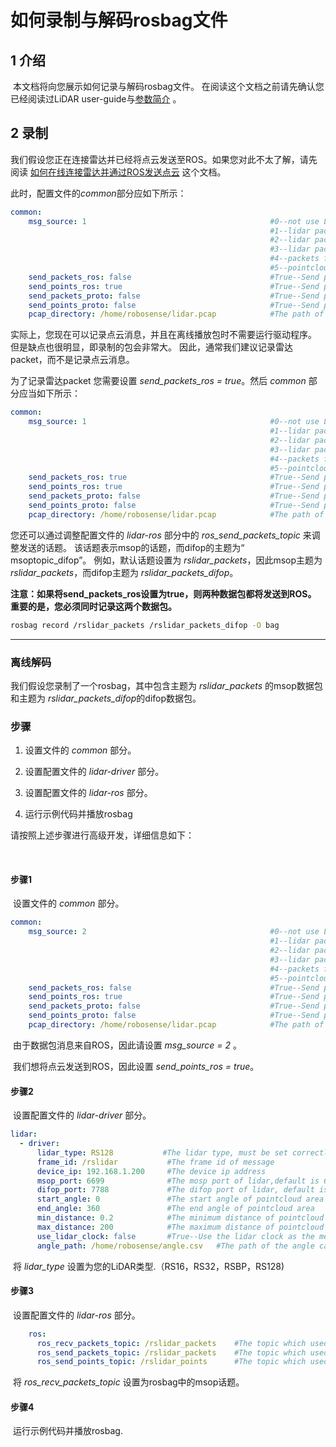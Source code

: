 # 如何录制与解码rosbag文件



## 1 介绍

​	本文档将向您展示如何记录与解码rosbag文件。 在阅读这个文档之前请先确认您已经阅读过LiDAR user-guide与[参数简介](doc/intro/parameter_intro.md) 。



## 2 录制

我们假设您正在连接雷达并已经将点云发送至ROS。如果您对此不太了解，请先阅读 [如何在线连接雷达并通过ROS发送点云](doc/howto/how_to_online_send_pointcloud_ros.md) 这个文档。

此时，配置文件的*common*部分应如下所示：

```yaml
common:
    msg_source: 1                                         #0--not use Lidar
                                                          #1--lidar packet message come from online lidar
                                                          #2--lidar packet message come from ROS
                                                          #3--lidar packet message come from Pcap bag
                                                          #4--packets from Protobuf-UDP
                                                          #5--pointcloud from Protobuf-UDP
    send_packets_ros: false                               #True--Send packet through ROS(Used to record packet)
    send_points_ros: true                                 #True--Send pointcloud through ROS
    send_packets_proto: false                             #True--Send packets through Protobuf-UDP
    send_points_proto: false                              #True--Send pointcloud through Protobuf-UDP
    pcap_directory: /home/robosense/lidar.pcap            #The path of pcap file
```

实际上，您现在可以记录点云消息，并且在离线播放包时不需要运行驱动程序。 但是缺点也很明显，即录制的包会非常大。 因此，通常我们建议记录雷达packet，而不是记录点云消息。

为了记录雷达packet 您需要设置 *send_packets_ros = true*。然后 *common* 部分应当如下所示： 

```yaml
common:
    msg_source: 1                                         #0--not use Lidar
                                                          #1--lidar packet message come from online lidar
                                                          #2--lidar packet message come from ROS
                                                          #3--lidar packet message come from Pcap bag
                                                          #4--packets from Protobuf-UDP
                                                          #5--pointcloud from Protobuf-UDP
    send_packets_ros: true                                #True--Send packet through ROS(Used to record packet)
    send_points_ros: true                                 #True--Send pointcloud through ROS
    send_packets_proto: false                             #True--Send packets through Protobuf-UDP
    send_points_proto: false                              #True--Send pointcloud through Protobuf-UDP
    pcap_directory: /home/robosense/lidar.pcap            #The path of pcap file
```

您还可以通过调整配置文件的 *lidar-ros* 部分中的 *ros_send_packets_topic* 来调整发送的话题。 该话题表示msop的话题，而difop的主题为“ msoptopic_difop”。 例如，默认话题设置为 *rslidar_packets*，因此msop主题为 *rslidar_packets*，而difop主题为 *rslidar_packets_difop*。

**注意：如果将send_packets_ros设置为true，则两种数据包都将发送到ROS。 重要的是，您必须同时记录这两个数据包。**

```sh
rosbag record /rslidar_packets /rslidar_packets_difop -O bag
```





---

### 离线解码

我们假设您录制了一个rosbag，其中包含主题为 *rslidar_packets* 的msop数据包和主题为 *rslidar_packets_difop*的difop数据包。



### 步骤

1. 设置文件的 *common* 部分。

2. 设置配置文件的 *lidar-driver* 部分。

3. 设置配置文件的 *lidar-ros* 部分。

4. 运行示例代码并播放rosbag



请按照上述步骤进行高级开发，详细信息如下：

​	

#### 步骤1

​    设置文件的 *common* 部分。

```yaml
common:
    msg_source: 2                                         #0--not use Lidar
                                                          #1--lidar packet message come from online lidar
                                                          #2--lidar packet message come from ROS
                                                          #3--lidar packet message come from Pcap bag
                                                          #4--packets from Protobuf-UDP
                                                          #5--pointcloud from Protobuf-UDP
    send_packets_ros: false                               #True--Send packet through ROS(Used to record packet)
    send_points_ros: true                                 #True--Send pointcloud through ROS
    send_packets_proto: false                             #True--Send packets through Protobuf-UDP
    send_points_proto: false                              #True--Send pointcloud through Protobuf-UDP
    pcap_directory: /home/robosense/lidar.pcap            #The path of pcap file
```

​	由于数据包消息来自ROS，因此请设置 *msg_source = 2* 。

​	我们想将点云发送到ROS，因此设置 *send_points_ros = true*。

#### 步骤2

​	设置配置文件的 *lidar-driver* 部分。

```yaml
lidar:
  - driver:
      lidar_type: RS128           #The lidar type, must be set correctly
      frame_id: /rslidar           #The frame id of message
      device_ip: 192.168.1.200     #The device ip address
      msop_port: 6699              #The mosp port of lidar,default is 6699
      difop_port: 7788             #The difop port of lidar, default is 7788
      start_angle: 0               #The start angle of pointcloud area
      end_angle: 360               #The end angle of pointcloud area
      min_distance: 0.2            #The minimum distance of pointcloud area
      max_distance: 200            #The maximum distance of pointcloud area
      use_lidar_clock: false       #True--Use the lidar clock as the message timestamp;False-- Use the system clock as the time stamp  
      angle_path: /home/robosense/angle.csv   #The path of the angle calibration file. For latest version lidars, there is no need to use this file.
```

​	将 *lidar_type* 设置为您的LiDAR类型.（RS16，RS32，RSBP，RS128)

#### 步骤3

​	设置配置文件的 *lidar-ros* 部分。

```yaml
    ros:
      ros_recv_packets_topic: /rslidar_packets    #The topic which used to reveice lidar packets from ROS
      ros_send_packets_topic: /rslidar_packets    #The topic which used to send lidar packets through ROS
      ros_send_points_topic: /rslidar_points      #The topic which used to send pointcloud through ROS
```

​	将 *ros_recv_packets_topic* 设置为rosbag中的msop话题。

#### 步骤4

​	运行示例代码并播放rosbag.



 